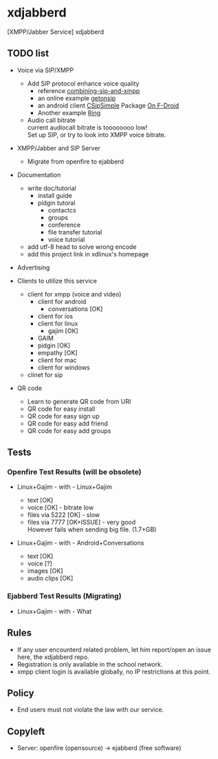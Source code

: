 # xdjabberd
[XMPP/Jabber Service] xdjabberd

## TODO list
* Voice via SIP/XMPP
  * Add SIP protocol enhance voice quality
    - reference [combining-sip-and-xmpp](http://www.onsip.com/about-voip/sip/combining-sip-and-xmpp)
    - an online example [getonsip](https://www.getonsip.com/)
    - an android client [CSipSimple](https://play.google.com/store/apps/details?id=com.csipsimple&hl=en) Package [On F-Droid](https://f-droid.org/repository/browse/?fdid=com.csipsimple)
    - Another example [Ring](http://ring.cx/)
  * Audio call bitrate  
    current audiocall bitrate is toooooooo low!  
    Set up SIP, or try to look into XMPP voice bitrate.  

* XMPP/Jabber and SIP Server
  * Migrate from openfire to ejabberd

* Documentation
  * write doc/tutorial
    - install guide
    - pidgin tutoral
      - contactcs
      - groups
      - conference
      - file transfer tutorial
      - voice tutorial
  * add utf-8 head to solve wrong encode
  * add this project link in xdlinux's homepage

* Advertising

* Clients to utilize this service
  * client for xmpp (voice and video)
    - client for android
      - conversations [OK]
    - client for ios
    - client for linux
      - gajim [OK]
  	- GAIM
  	- pidgin [OK]
  	- empathy [OK]
    - client for mac
    - client for windows
  * clinet for sip

* QR code
  * Learn to generate QR code from URI
  * QR code for easy install
  * QR code for easy sign up
  * QR code for easy add friend
  * QR code for easy add groups

## Tests
### Openfire Test Results (will be obsolete)

* Linux+Gajim - with - Linux+Gajim
  - text [OK]
  - voice [OK] - bitrate low
  - files via 5222 [OK] - slow
  - files via 7777 [OK+ISSUE] - very good  
    However fails when sending big file. (1.7+GB)  
 
* Linux+Gajim - with - Android+Conversations
  - text [OK]
  - voice [?]
  - images [OK]
  - audio clips [OK]

### Ejabberd Test Results (Migrating)

* Linux+Gajim - with - What

## Rules
* If any user encounterd related problem, let him report/open an issue here, the xdjabberd repo.
* Registration is only available in the school network.
* xmpp client login is available globally, no IP restrictions at this point.

## Policy
* End users must not violate the law with our service.

## Copyleft
* Server: openfire (opensource) -> ejabberd (free software)
